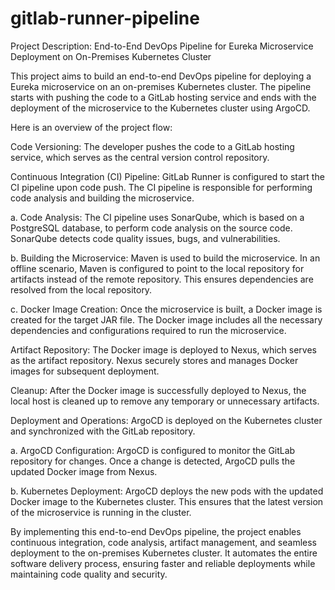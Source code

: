 # gitlab-runner-pipeline
Project Description: End-to-End DevOps Pipeline for Eureka Microservice Deployment on On-Premises Kubernetes Cluster

This project aims to build an end-to-end DevOps pipeline for deploying a Eureka microservice on an on-premises Kubernetes cluster. The pipeline starts with pushing the code to a GitLab hosting service and ends with the deployment of the microservice to the Kubernetes cluster using ArgoCD.

Here is an overview of the project flow:

Code Versioning: The developer pushes the code to a GitLab hosting service, which serves as the central version control repository.

Continuous Integration (CI) Pipeline: GitLab Runner is configured to start the CI pipeline upon code push. The CI pipeline is responsible for performing code analysis and building the microservice.

a. Code Analysis: The CI pipeline uses SonarQube, which is based on a PostgreSQL database, to perform code analysis on the source code. SonarQube detects code quality issues, bugs, and vulnerabilities.

b. Building the Microservice: Maven is used to build the microservice. In an offline scenario, Maven is configured to point to the local repository for artifacts instead of the remote repository. This ensures dependencies are resolved from the local repository.

c. Docker Image Creation: Once the microservice is built, a Docker image is created for the target JAR file. The Docker image includes all the necessary dependencies and configurations required to run the microservice.

Artifact Repository: The Docker image is deployed to Nexus, which serves as the artifact repository. Nexus securely stores and manages Docker images for subsequent deployment.

Cleanup: After the Docker image is successfully deployed to Nexus, the local host is cleaned up to remove any temporary or unnecessary artifacts.

Deployment and Operations: ArgoCD is deployed on the Kubernetes cluster and synchronized with the GitLab repository.

a. ArgoCD Configuration: ArgoCD is configured to monitor the GitLab repository for changes. Once a change is detected, ArgoCD pulls the updated Docker image from Nexus.

b. Kubernetes Deployment: ArgoCD deploys the new pods with the updated Docker image to the Kubernetes cluster. This ensures that the latest version of the microservice is running in the cluster.

By implementing this end-to-end DevOps pipeline, the project enables continuous integration, code analysis, artifact management, and seamless deployment to the on-premises Kubernetes cluster. It automates the entire software delivery process, ensuring faster and reliable deployments while maintaining code quality and security.
